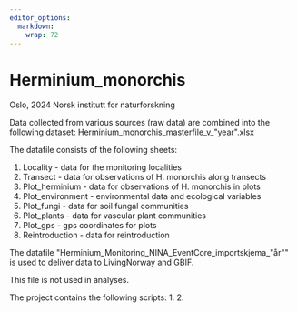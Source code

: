 ```yaml
---
editor_options: 
  markdown: 
    wrap: 72
---
```


# Herminium_monorchis

Oslo, 2024 Norsk institutt for naturforskning

Data collected from various sources (raw data) are combined into the
following dataset: Herminium_monorchis_masterfile_v\_"year".xlsx

The datafile consists of the following sheets: 
1. Locality - data for the monitoring localities 
2. Transect - data for observations of H. monorchis along transects 
3. Plot_herminium - data for observations of H. monorchis in plots 
4. Plot_environment - environmental data and ecological variables
5. Plot_fungi - data for soil fungal communities 
6. Plot_plants - data for vascular plant communities 
7. Plot_gps - gps coordinates for plots 
8. Reintroduction - data for reintroduction

The datafile "Herminium_Monitoring_NINA_EventCore_importskjema\_"år"" is
used to deliver data to LivingNorway and GBIF.

This file is not used in analyses.

The project contains the following scripts: 1. 2.
